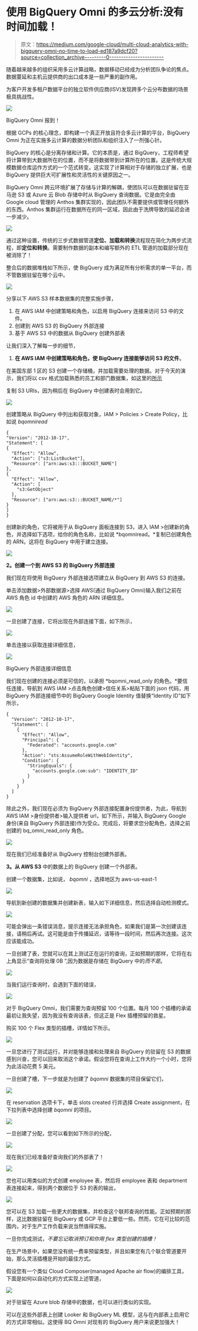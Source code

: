 # 使用 BigQuery Omni 的多云分析:没有时间加载！

> 原文：<https://medium.com/google-cloud/multi-cloud-analytics-with-bigquery-omni-no-time-to-load-ed187a9dcf20?source=collection_archive---------0----------------------->

随着越来越多的组织采用多云计算战略，数据移动已经成为分析团队争论的焦点。数据蔓延和主机云提供商的出口成本是一些严重的副作用。

为客户开发多租户数据平台的独立软件供应商(ISV)发现跨多个云分布数据的场景极具挑战性。

![](img/8fe1b21f7a7f2df9f504bb5a9ac19640.png)

BigQuery Omni 报到！

根据 GCPs 的核心理念，即构建一个真正开放且符合多云计算的平台，BigQuery Omni 为正在实施多云计算的数据分析团队和组织注入了一剂强心针。

BigQuery 的核心是分离存储和计算。它的本质是，通过 BigQuery，工程师希望将计算带到大数据所在的位置，而不是将数据带到计算所在的位置。这是传统大规模数据仓库运作方式的一个范式转变。这实现了计算相对于存储的独立扩展，也是 BigQuery 提供巨大可扩展性和灵活性的关键原因之一。

BigQuery Omni 跨云环境扩展了存储与计算的解耦，使团队可以在数据驻留在亚马逊 S3 或 Azure 云 Blob 存储中时从 BigQuery 查询数据。它是由完全由 Google cloud 管理的 Anthos 集群实现的，因此团队不需要提供或管理任何额外的东西。Anthos 集群运行在数据所在的同一区域，因此由于洗牌导致的延迟会进一步减少。

![](img/c19e06020997d032c823ece875064fd8.png)

通过这种设置，传统的三步式数据管道**定位、加载和转换**流程现在简化为两步式流程，即**定位和转换**。需要制作数据的副本和编写额外的 ETL 管道的加载部分现在被消除了！

整合后的数据堆栈如下所示，使 BigQuery 成为满足所有分析需求的单一平台，而不管数据驻留在哪个云中。

![](img/a89a01e3b8a383d710f3ae78029dd624.png)

分享以下 AWS S3 样本数据集的完整实施步骤，

1.  在 AWS IAM 中创建策略和角色，以启用 BigQuery 连接来访问 S3 中的文件。
2.  创建到 AWS S3 的 BigQuery 外部连接
3.  基于 AWS S3 中的数据从 BigQuery 创建外部表

让我们深入了解每一步的细节，

1.  **在 AWS IAM 中创建策略和角色，使 BigQuery 连接能够访问 S3 的文件**。

在美国东部 1 区的 S3 创建一个存储桶，并加载需要处理的数据。对于今天的演示，我们将以 csv 格式加载熟悉的员工和部门数据集，如这里的[所示](http://www.cems.uwe.ac.uk/~pchatter/resources/html/emp_dept_data+schema.html)

复制 S3 URIs，因为稍后在 BigQuery 中创建表时会用到它。

![](img/a4837cadd71d08dfbff4d90b92543015.png)

创建策略从 BigQuery 中列出和获取对象，IAM > Policies > Create Policy，比如说 *bqomniread*

```
{
"Version": "2012-10-17",
"Statement": [
{
  "Effect": "Allow",
  "Action": ["s3:ListBucket"],
  "Resource": ["arn:aws:s3:::BUCKET_NAME"]
},
{
  "Effect": "Allow",
  "Action": [
    "s3:GetObject"
  ],
  "Resource": ["arn:aws:s3:::BUCKET_NAME/*"]
}
]
}
```

创建新的角色，它将被用于从 BigQuery 面板连接到 S3，进入 IAM >创建新的角色，并选择如下选项，给你的角色名称，比如说 *bqomniread。*复制已创建角色的 ARN。这将在 BigQuery 中用于建立连接。

![](img/30b1d8acae63341696be7e720237cc9b.png)

**2。创建一个到 AWS S3 的 BigQuery 外部连接**

我们现在将使用 BigQuery 外部连接选项建立从 BigQuery 到 AWS S3 的连接。

单击添加数据>外部数据源>选择 AWS(通过 BigQuery Omni)输入我们之前在 AWS 角色 id 中创建的 AWS 角色的 ARN 详细信息。

![](img/cdd69e47881a40544c3f8b1e21e58de2.png)

一旦创建了连接，它将出现在外部连接下面，如下所示，

![](img/108543d5a20500b9e313bffc23c25e1e.png)

单击连接以获取连接详细信息，

![](img/37b34732b6159296cfbb1aca8fda0f8f.png)

BigQuery 外部连接详细信息

我们现在创建的连接必须是可信的，以承担 *bqomni_read_only 的角色。*要信任连接，导航到 AWS IAM >点击角色创建>信任关系>粘贴下面的 json 代码，用 BigQuery 外部连接细节中的 BigQuery Google Identity 值替换“Identity ID”如下所示，

```
{
  "Version": "2012-10-17",
  "Statement": [
    {
      "Effect": "Allow",
      "Principal": {
        "Federated": "accounts.google.com"
      },
      "Action": "sts:AssumeRoleWithWebIdentity",
      "Condition": {
        "StringEquals": {
          "accounts.google.com:sub": "IDENTITY_ID"
        }
      }
    }
  ]
}
```

除此之外，我们现在必须为 BigQuery 外部连接配置身份提供者，为此，导航到 AWS IAM >身份提供者>输入提供者 url，如下所示，并输入 BigQuery Google 身份(来自 BigQuery 外部连接)作为受众。完成后，将要求您分配角色，选择之前创建的 bq_omni_read_only 角色。

![](img/86c9b7fdc29473a39731678ce5fcd15a.png)

现在我们已经准备好从 BigQuery 控制台创建外部表。

**3。从 AWS S3** 中的数据上的 BigQuery 创建一个外部表。

创建一个数据集，比如说， *bqomni* ，选择地区为 aws-us-east-1

![](img/0191de44aabfc7ca0dda71299bdfc063.png)

导航到新创建的数据集并创建新表，输入如下详细信息，然后选择自动检测模式。

![](img/7933cb2ae626c9cffa5587754790366f.png)

可能会弹出一条错误消息，提示连接无法承担角色，如果我们是第一次创建该连接，请稍后再试。这可能是由于传播延迟，请等待一段时间，然后再次连接。这次应该能成功。

一旦创建了表，您就可以在其上测试正在运行的查询，正如预期的那样，它将在右上角显示“查询将处理 0B ”,因为数据是存储在 BigQuery 中的*而不是*。

![](img/874c3b344e5ca82b143b5d9712e0e215.png)

当我们运行查询时，会遇到下面的错误，

![](img/24daa21da90c2bd1e1e4c1b7a6cdb612.png)

对于 BigQuery Omni，我们需要为查询预留 100 个位置。每月 100 个插槽的承诺最初让我失望，因为我没有查询该表，但这正是 Flex 插槽预留的救星。

购买 100 个 Flex 类型的插槽，详情如下所示。

![](img/4a56eff2277ba4de059a22dea1afe5ea.png)

一旦您进行了测试运行，并对能够连接和处理来自 BigQuery 的驻留在 S3 的数据感到兴奋，您可以回来取消这个承诺。假设您将在查询上工作大约一个小时，您将为此活动花费 5 美元。

一旦创建了槽，下一步就是为创建了 *bqomni* 数据集的项目保留它们，

![](img/c270d873b79ed36ec31068124e0de08d.png)

在 reservation 选项卡下，单击 slots created 行并选择 Create assignment，在下拉列表中选择创建 *bqomni* 的项目。

![](img/74efb87a6e91a00c549d2ab2066d4307.png)

一旦创建了分配，您可以看到如下所示的分配，

![](img/2455d361bab63c4ef431c3492a402f16.png)

现在我们已经准备好查询我们的外部表了！

![](img/ab684aa4c772beef00152013cb1c8dd5.png)

您也可以用类似的方式创建 employee 表，然后将 employee 表和 department 表连接起来，得到两个数据位于 S3 的表的输出，

![](img/09cbfe3135207be5d5c33d477f1ebb84.png)

您可以在 S3 加载一些更大的数据集，并检查这个联邦查询的性能。正如预期的那样，这比数据驻留在 BigQuery 或 GCP 平台上要低一些。然而，它在可比较的范围内，对于生产工作负载来说当然值得实施。

一旦你完成测试，*不要忘记取消预订和你用 flex 类型创建的插槽！*

在生产场景中，如果您没有统一费率预留类型，并且如果您有几个联合管道要开始，那么灵活插槽是开始的最佳方式。

假设您有一个类似 Cloud Composer(managed Apache air flow)的编排工具，下面是如何以自动化的方式实现上述管道，

![](img/ac0cf9a865a2dbf77fac4c7b6caa2d00.png)

对于驻留在 Azure blob 存储中的数据，也可以进行类似的实现。

可以在这些外部表上创建 Looker 和 BigQuery ML 模型，这与在内部表上启用它的方式非常相似。这使得 BQ Omni 对现有的 BigQuery 用户来说更加强大！